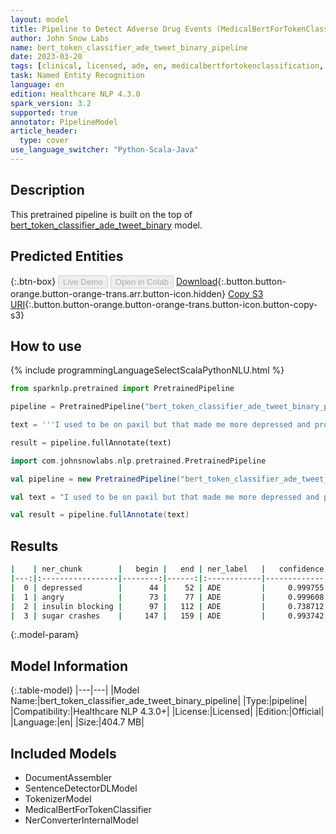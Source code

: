 ```yaml
---
layout: model
title: Pipeline to Detect Adverse Drug Events (MedicalBertForTokenClassification)
author: John Snow Labs
name: bert_token_classifier_ade_tweet_binary_pipeline
date: 2023-03-20
tags: [clinical, licensed, ade, en, medicalbertfortokenclassification, ner]
task: Named Entity Recognition
language: en
edition: Healthcare NLP 4.3.0
spark_version: 3.2
supported: true
annotator: PipelineModel
article_header:
  type: cover
use_language_switcher: "Python-Scala-Java"
---
```


## Description

This pretrained pipeline is built on the top of [bert_token_classifier_ade_tweet_binary](https://nlp.johnsnowlabs.com/2022/07/29/bert_token_classifier_ade_tweet_binary_en_3_0.html) model.

## Predicted Entities




{:.btn-box}
<button class="button button-orange" disabled>Live Demo</button>
<button class="button button-orange" disabled>Open in Colab</button>
[Download](https://s3.amazonaws.com/auxdata.johnsnowlabs.com/clinical/models/bert_token_classifier_ade_tweet_binary_pipeline_en_4.3.0_3.2_1679298990358.zip){:.button.button-orange.button-orange-trans.arr.button-icon.hidden}
[Copy S3 URI](s3://auxdata.johnsnowlabs.com/clinical/models/bert_token_classifier_ade_tweet_binary_pipeline_en_4.3.0_3.2_1679298990358.zip){:.button.button-orange.button-orange-trans.button-icon.button-copy-s3}

## How to use



<div class="tabs-box" markdown="1">
{% include programmingLanguageSelectScalaPythonNLU.html %}

```python
from sparknlp.pretrained import PretrainedPipeline

pipeline = PretrainedPipeline("bert_token_classifier_ade_tweet_binary_pipeline", "en", "clinical/models")

text = '''I used to be on paxil but that made me more depressed and prozac made me angry. Maybe cos of the insulin blocking effect of seroquel but i do feel sugar crashes when eat fast carbs.'''

result = pipeline.fullAnnotate(text)
```
```scala
import com.johnsnowlabs.nlp.pretrained.PretrainedPipeline

val pipeline = new PretrainedPipeline("bert_token_classifier_ade_tweet_binary_pipeline", "en", "clinical/models")

val text = "I used to be on paxil but that made me more depressed and prozac made me angry. Maybe cos of the insulin blocking effect of seroquel but i do feel sugar crashes when eat fast carbs."

val result = pipeline.fullAnnotate(text)
```
</div>

## Results

```bash
|    | ner_chunk        |   begin |   end | ner_label   |   confidence |
|---:|:-----------------|--------:|------:|:------------|-------------:|
|  0 | depressed        |      44 |    52 | ADE         |     0.999755 |
|  1 | angry            |      73 |    77 | ADE         |     0.999608 |
|  2 | insulin blocking |      97 |   112 | ADE         |     0.738712 |
|  3 | sugar crashes    |     147 |   159 | ADE         |     0.993742 |
```

{:.model-param}
## Model Information

{:.table-model}
|---|---|
|Model Name:|bert_token_classifier_ade_tweet_binary_pipeline|
|Type:|pipeline|
|Compatibility:|Healthcare NLP 4.3.0+|
|License:|Licensed|
|Edition:|Official|
|Language:|en|
|Size:|404.7 MB|

## Included Models

- DocumentAssembler
- SentenceDetectorDLModel
- TokenizerModel
- MedicalBertForTokenClassifier
- NerConverterInternalModel
